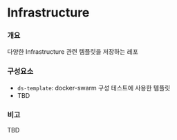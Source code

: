 # Infrastructure

### 개요
다양한 Infrastructure 관련 템플릿을 저장하는 레포

### 구성요소

- `ds-template`: docker-swarm 구성 테스트에 사용한 템플릿 
- TBD

### 비고
TBD